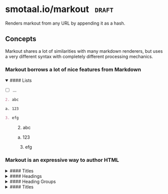 ﻿
# smotaal.io/markout <small>` DRAFT `</small>

Renders markout from any URL by appending it as a hash.

## Concepts

Markout shares a lot of similarities with many markdown renderers, but uses a very different syntax with completely different processing mechanics.

### Markout borrows a lot of nice features from Markdown

<details open><summary>
#### Lists
</summary>

- [ ] …

<div column-grid>

<!-- prettier-ignore-start -->

<div>

```md
2. abc

a. 123

3. efg
```

</div>

<figure>
2. abc

a. 123

3. efg
</figure>

<!-- prettier-ignore-end -->

</div>
</details>

### Markout is an expressive way to author HTML

<details><summary>
#### Titles
</summary>

- [ ] Title are implicitly defined from leading heading(s)

<div>

```md
# Hello World <!-- Title --->
```

</div>

- [ ] Title are explicitly defined from first `<title>` tag

```md
# Hello World

<title>Hello World!</title> <!-- Title --->
<title>Hello World!!</title>
```

</details>

<details><summary>
#### Headings
</summary>

- [ ] Headings are created per conventional `#` prefix

<div column-grid>

<!-- prettier-ignore-start -->

<div>


```md

# Heading 1

---

## Heading 2

---

### Heading 3

---

#### Heading 4

---

##### Heading 5

---

###### Heading 6

---

####### No Heading 7

```

</div>

<figure>
# Heading 1

---

## Heading 2

---

### Heading 3

---

#### Heading 4

---

##### Heading 5

---

###### Heading 6

---

####### No Heading 7

</figure>

<!-- prettier-ignore-end -->

</div>

- [ ] Headings are created using `<h1>`, `<h2>`, `<h3>`, `<h4>`, `<h5>`, and `<h6>` tags

<div column-grid>

<!-- prettier-ignore-start -->

<div>

```md
<h1>Heading 1</h1>
---
<h2>Heading 2</h2>
---
<h3>Heading 3</h3>
---
<h4>Heading 4</h4>
---
<h5>Heading 5</h5>
---
<h6>Heading 6</h6>
---
<h7>No Heading 7</h7>
```

</div>

<figure>
<h1>Heading 1</h1>
---
<h2>Heading 2</h2>
---
<h3>Heading 3</h3>
---
<h4>Heading 4</h4>
---
<h5>Heading 5</h5>
---
<h6>Heading 6</h6>
---
<h7>No Heading 7</h7>
</figure>
<!-- prettier-ignore-end -->

</div>

</details>

<details><summary>
#### Heading Groups
</summary>

- [ ] Heading groups are created from well-chained heading blocks

<div column-grid>

<!-- prettier-ignore-start -->

<div>

```md
# Heading
## Subheading
---
## Heading
### Subheading
---
# Heading
### Heading
```

</div>

<figure>
# Heading
## Subheading
---
## Heading
### Subheading
---
# Heading
### Heading
</figure>
<!-- prettier-ignore-end -->

</div>
</details>

<details><summary>
#### Titles
</summary>

- [ ] Heading groups are created from well-chained heading blocks

<div column-grid>

<!-- prettier-ignore-start -->

<div>

```md
markdown
```

</div>

<figure>
markout
</figure>

<!-- prettier-ignore-end -->

</div>
</details>
